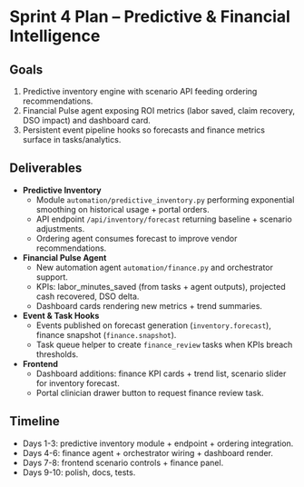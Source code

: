 # Sprint 4 Plan – Predictive & Financial Intelligence

## Goals
1. Predictive inventory engine with scenario API feeding ordering recommendations.
2. Financial Pulse agent exposing ROI metrics (labor saved, claim recovery, DSO impact) and dashboard card.
3. Persistent event pipeline hooks so forecasts and finance metrics surface in tasks/analytics.

## Deliverables
- **Predictive Inventory**
  - Module `automation/predictive_inventory.py` performing exponential smoothing on historical usage + portal orders.
  - API endpoint `/api/inventory/forecast` returning baseline + scenario adjustments.
  - Ordering agent consumes forecast to improve vendor recommendations.
- **Financial Pulse Agent**
  - New automation agent `automation/finance.py` and orchestrator support.
  - KPIs: labor_minutes_saved (from tasks + agent outputs), projected cash recovered, DSO delta.
  - Dashboard cards rendering new metrics + trend summaries.
- **Event & Task Hooks**
  - Events published on forecast generation (`inventory.forecast`), finance snapshot (`finance.snapshot`).
  - Task queue helper to create `finance_review` tasks when KPIs breach thresholds.
- **Frontend**
  - Dashboard additions: finance KPI cards + trend list, scenario slider for inventory forecast.
  - Portal clinician drawer button to request finance review task.

## Timeline
- Days 1-3: predictive inventory module + endpoint + ordering integration.
- Days 4-6: finance agent + orchestrator wiring + dashboard render.
- Days 7-8: frontend scenario controls + finance panel.
- Days 9-10: polish, docs, tests.

